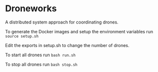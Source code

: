 # Droneworks
A distributed system approach for coordinating drones.

To generate the Docker images and setup the environment variables run
```source setup.sh```

Edit the exports in setup.sh to change the number of drones.

To start all drones run ```bash run.sh```

To stop all drones run ```bash stop.sh```
